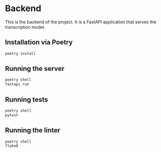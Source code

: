 # Backend 

This is the backend of the project. It is a FastAPI application that serves the transcription model.

## Installation via Poetry

```bash
poetry install
```

## Running the server

```bash
poetry shell
fastapi run
```

## Running tests

```bash
poetry shell
pytest
```

## Running the linter

```bash
poetry shell
flake8
```